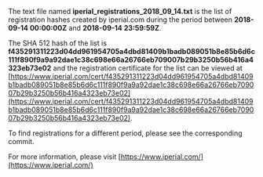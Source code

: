 The text file named **iperial_registrations_2018_09_14.txt** is the list of registration hashes created by iperial.com during the period between **2018-09-14 00:00:00Z** and **2018-09-14 23:59:59Z**.

The SHA 512 hash of the list is **f435291311223d04dd961954705a4dbd81409b1badb089051b8e85b6d6c111f890f9a9a92dae1c38c698e66a26766eb709007b29b3250b56b416a4323eb73e02** and the registration certificate for the list can be viewed at [https://www.iperial.com/cert/f435291311223d04dd961954705a4dbd81409b1badb089051b8e85b6d6c111f890f9a9a92dae1c38c698e66a26766eb709007b29b3250b56b416a4323eb73e02](https://www.iperial.com/cert/f435291311223d04dd961954705a4dbd81409b1badb089051b8e85b6d6c111f890f9a9a92dae1c38c698e66a26766eb709007b29b3250b56b416a4323eb73e02).

To find registrations for a different period, please see the corresponding commit.

For more information, please visit [https://www.iperial.com/](https://www.iperial.com/)
